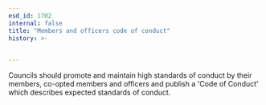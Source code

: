 ```yaml
---
esd_id: 1702
internal: false
title: "Members and officers code of conduct"
history: >-
  

---
```


Councils should promote and maintain high standards of conduct by their members, co-opted members and officers and publish a 'Code of Conduct'  which describes expected standards of conduct.

